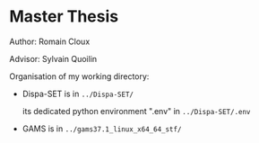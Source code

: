 # Master Thesis 

Author: Romain Cloux

Advisor: Sylvain Quoilin

Organisation of my working directory:

- Dispa-SET is in `../Dispa-SET/`
    
    its dedicated python environment ".env" in `../Dispa-SET/.env`

- GAMS is in `../gams37.1_linux_x64_64_stf/`
